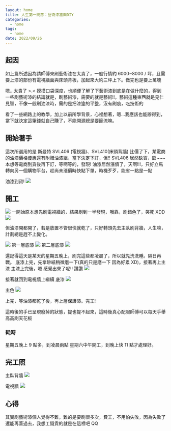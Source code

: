 ```yaml
---
layout: home
title: 人生第一間房：藝術漆牆面DIY
categories:
  - home
tags:
  - home
date: 2022/09/26
---
```


## 起因

如上篇所述因為請師傅來刷藝術漆在太貴了，一般行情約 6000~8000 / 坪，且需要上漆的部份有電視牆面與床頭背板，加起來大約三坪上下。做完也是要上萬塊

嗯...太貴了 >.< 摸摸口袋深度，也順便了解了下藝術漆到底是在做什麼的，得到一些刷藝術漆的結論就是，刷藝術漆，需要的就是藝術!!，藝術這種東西就是見仁見智，不像一般刷油漆時，需的是把漆塗的平整，沒有刷痕，吃技術的

看了一些網路上的教學，加上以前所學背景，心裡想著，嗯...我應該也能辦得到，當下就決定這筆錢就自己賺了，不能開源總是要節流嘛。

## 開始著手

這次所選用的是 斯曼特 SVL406 (電視牆)、SVL410(床頭背牆)
比價了下，某電商的油漆價格優惠還有附贈油漆組，當下決定下訂，但!! SVL406 居然缺貨，囧~~~
本想等電商到貨後再下訂，等啊等的，發現! 油漆居然漲價了，天啊!!!，只好立馬轉向另一個購物平台，趁尚未漲價時快點下單，時機歹歹，能省一點是一點

油漆到貨!
![](assets/images/home/paint/IMG_1303.JPG)

## 開工

![](assets/images/home/paint/IMG_1302.JPG)
一開始原本想先刷電視牆的，結果刷到一半發現，哦靠，刷錯色了，笑死 XDD
![](assets/images/home/paint/IMG_1310.JPG)

但油漆開都開了，若是放置不管很快就乾了，只好轉頭先去主臥刷背牆，人生嘛，計劃總是趕不上變化。

![](assets/images/home/paint/IMG_1280.JPG)
第一層底漆
![](assets/images/home/paint/IMG_1307.JPG)
第二層底漆
![](assets/images/home/paint/IMG_1308.JPG)

還記得這天是某天的星期五晚上，刷完這些都凌晨了，所以就先洗洗睡。隔日再戰。
底漆上完，先拿砂紙稍微磨一下(真的只是磨一下 因為好累 XD)，接著再上主漆
主漆上完後，嗯 感覺出來了呢!! 讚讚
![](assets/images/home/paint/IMG_1315.JPG)

接著就回到電視牆上繼續
底漆
![](assets/images/home/paint/IMG_1318.JPG)

主色
![](assets/images/home/paint/IMG_1323.JPG)

上完，等油漆都乾了後，再上層保護漆。完工!

這時後的手已呈現廢掉的狀態，提也提不起來，這時後真心配服師傅可以每天手舉高高刷天花板

### 耗時

星期五晚上 9 點多，到凌晨兩點
星期六中午開工，到晚上快 11 點才處理好。

## 完工照

主臥背牆
![](assets/images/home/paint/IMG_1326.JPG)

電視牆
![](assets/images/home/paint/IMG_1325.JPG)

## 心得

其實刷藝術漆個人覺得不難，難的是要刷很多次，費工，不用怕失敗，因為失敗了還能再蓋過去，我想工錢貴的就是在這裡吧 QQ
